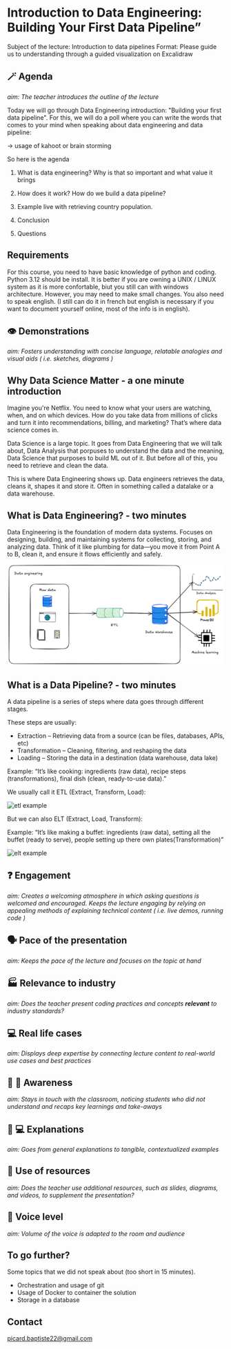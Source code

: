 # Introduction to Data Engineering: Building Your First Data Pipeline”

Subject of the lecture: Introduction to data pipelines
Format: Please guide us to understanding through a guided visualization on Excalidraw

## 🪄 Agenda
*aim: The teacher introduces the outline of the lecture*

Today we will go through Data Engineering introduction: "Building your first data pipeline".
For this, we will do a poll where you can write the words that comes to your mind when speaking about data engineering and data pipeline: 

-> usage of kahoot or brain storming

So here is the agenda

1. What is data engineering?
Why is that so important and what value it brings

2. How does it work? How do we build a data pipeline?
   
3. Example live with retrieving country population.

4. Conclusion
   
5. Questions

## Requirements

For this course, you need to have basic knowledge of python and coding.
Python 3.12 should be install.
It is better if you are owning a UNIX / LINUX system as it is more confortable, biut you still can with windows architecture.
However, you may need to make small changes.
You also need to speak english. (I still can do it in french but english is necessary if you want to document yourself online, most of the info is in english).

## 👁️ Demonstrations
*aim: Fosters understanding with concise language, relatable analogies and visual aids ( i.e. sketches, diagrams )*

## Why Data Science Matter - a one minute introduction

Imagine you're Netflix.
You need to know what your users are watching, when, and on which devices.
How do you take data from millions of clicks and turn it into recommendations, billing, and marketing?
That’s where data science comes in.

Data Science is a large topic.
It goes from Data Engineering that we will talk about, Data Analysis that porpuses to understand the data and the meaning, Data Science that purposes to build ML out of it.
But before all of this, you need to retrieve and clean the data.

This is where Data Engineering shows up.
Data engineers retrieves the data, cleans it, shapes it and store it. Often in something called a datalake or a data warehouse.

## What is Data Engineering? - two minutes

Data Engineering is the foundation of modern data systems.
Focuses on designing, building, and maintaining systems for collecting, storing, and analyzing data.
Think of it like plumbing for data—you move it from Point A to B, clean it, and ensure it flows efficiently and safely.

![DE pipeline](img/de_ds_da.png)

## What is a Data Pipeline? - two minutes

A data pipeline is a series of steps where data goes through different stages.

These steps are usually:

- Extraction – Retrieving data from a source (can be files, databases, APIs, etc)
- Transformation – Cleaning, filtering, and reshaping the data
- Loading – Storing the data in a destination (data warehouse, data lake)

Example:
“It’s like cooking: ingredients (raw data), recipe steps (transformations), final dish (clean, ready-to-use data).”

We usually call it ETL (Extract, Transform, Load):

![etl example](img/mindmap_dataeng_ETL.png.png)

But we can also ELT (Extract, Load, Transform):

Example:
“It’s like making a buffet: ingredients (raw data), setting all the buffet (ready to serve), people setting up there own plates(Transformation)”

![elt example](img/mindmap_dataeng_elt.png.png)

## ❓ Engagement
*aim: Creates a welcoming atmosphere in which asking questions is welcomed and encouraged. Keeps the lecture engaging by relying on appealing methods of explaining technical content ( i.e. live demos, running code )*

## 🗣️ Pace of the presentation
*aim: Keeps the pace of the lecture and focuses on the topic at hand*

## 🏭 Relevance to industry
*aim: Does the teacher present coding practices and concepts **relevant** to industry standards?*

## 💻 Real life cases
*aim: Displays deep expertise by connecting lecture content to real-world use cases and best practices*

## 🧑 🏫 Awareness
*aim: Stays in touch with the classroom, noticing students who did not understand and recaps key learnings and take-aways*

## 👩 💻 Explanations
*aim: Goes from general explanations to tangible, contextualized examples*

## 🧳 Use of resources
*aim: Does the teacher use additional resources, such as slides, diagrams, and videos, to supplement the presentation?*

## 🫡 Voice level
*aim: Volume of the voice is adapted to the room and audience*

## To go further?

Some topics that we did not speak about (too short in 15 minutes).

- Orchestration and usage of git
- Usage of Docker to container the solution
- Storage in a database

## Contact
picard.baptiste22@gmail.com
